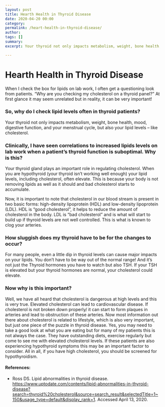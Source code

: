 ```yaml
---
layout: post
title: Hearth Health in Thyroid Disease
date: 2020-04-20 00:00
category: 
permalink: /heart-health-in-thyroid-disease/
author: 
tags: []
summary: 
excerpt: Your thyroid not only impacts metabolism, weight, bone health, mood, digestive function, and your menstrual cycle, but also your lipid levels – like cholesterol. 

---
```

# Hearth Health in Thyroid Disease 

When I check the box for lipids on lab work, I often get a questioning look from patients. “Why are you checking my cholesterol on a thyroid panel?” At first glance it may seem unrelated but in reality, it can be very important!

### So, why do I check lipid levels often in thyroid patients?

Your thyroid not only impacts metabolism, weight, bone health, mood, digestive function, and your menstrual cycle, but also your lipid levels – like cholesterol. 

### Clinically, I have seen correlations to increased lipids levels on lab work when a patient’s thyroid function is suboptimal. Why is this? 

Your thyroid gland plays an important role in regulating cholesterol. When you are hypothyroid (your thyroid isn’t working well enough) your lipid levels, including cholesterol, often elevate.  This is because your body is not removing lipids as well as it should and bad cholesterol starts to accumulate. 

Now, it is important to note that cholesterol in our blood stream is present in two basic forms: high-density lipoprotein (HDL) and low-density lipoprotein (LDL). HDL is “good cholesterol”, it helps to reduce the amount of cholesterol in the body. LDL is “bad cholesterol” and is what will start to build up if thyroid levels are not well controlled. This is what is known to clog your arteries.

### How sluggish does my thyroid have to be for the changes to occur?

For many people, even a little dip in thyroid levels can cause major impacts on your lipids. You don’t have to be way out of the normal range! And it’s not just the Thyroid hormones you have to watch but also TSH. If your TSH is elevated but your thyroid hormones are normal, your cholesterol could elevate. 

### Now why is this important?

Well, we have all heard that cholesterol is dangerous at high levels and this is very true. Elevated cholesterol can lead to cardiovascular disease. If cholesterol is not broken down properly/ it can start to form plaques in arteries and lead to obstruction of these arteries. Now most information out there about cholesterol is related to lifestyle, which is also very important, but just one piece of the puzzle in thyroid disease. Yes, you may need to take a good look at what you are eating but for many of my patients this is not always the case. They have outstanding diets, exercise regularly but come to see me with elevated cholesterol levels. If these patients are also experiencing hypothyroid symptoms this may be an important factor to consider. All in all, if you have high cholesterol, you should be screened for hypothyroidism. 

#### References:
* Ross DS. Lipid abnormalities in thyroid disease. https://www.uptodate.com/contents/lipid-abnormalities-in-thyroid-disease?search=thyroid%20cholesterol&source=search_result&selectedTitle=1~150&usage_type=default&display_rank=1. Accessed April 13, 2020.